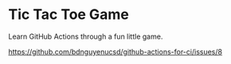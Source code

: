 # Tic Tac Toe Game

Learn GitHub Actions through a fun little game.

https://github.com/bdnguyenucsd/github-actions-for-ci/issues/8
